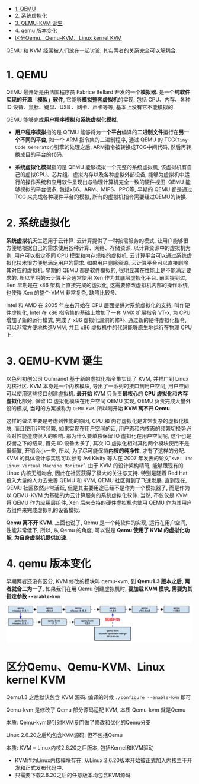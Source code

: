 <!-- @import "[TOC]" {cmd="toc" depthFrom=1 depthTo=6 orderedList=false} -->

<!-- code_chunk_output -->

- [1. QEMU](#1-qemu)
- [2. 系统虚拟化](#2-系统虚拟化)
- [3. QEMU-KVM 诞生](#3-qemu-kvm-诞生)
- [4. qemu 版本变化](#4-qemu-版本变化)
- [区分Qemu、Qemu-KVM、Linux kernel KVM](#区分qemu-qemu-kvm-linux-kernel-kvm)

<!-- /code_chunk_output -->

QEMU 和 KVM 经常被人们放在一起讨论, 其实两者的关系完全可以解耦合.

# 1. QEMU

QEMU 最开始是由法国程序员 Fabrice Bellard 开发的一个**模拟器**. 是一个**纯软件实现的开源「模拟」软件**, 它能够**模拟整套虚拟机**的实现, 包括 CPU、内存、各种 IO 设备、鼠标、键盘、USB 、网卡、声卡等等, 基本上没有它不能模拟的.

QEMU 能够完成**用户程序模拟**和**系统虚拟化模拟**.

* **用户程序模拟**指的是 QEMU 能够将为**一个平台**编译的**二进制文件**运行在**另一个不同的平台**, 如一个 ARM 指令集的二进制程序, 通过 QEMU 的 TCG(`Tiny Code Generator`)引擎的处理之后, ARM指令被转换成TCG中间代码, 然后再转换成目的平台的代码.

* **系统虚拟化模拟**指的是 QEMU 能够模拟一个完整的系统虚拟机, 该虚拟机有自己的虚拟CPU、芯片组、虚拟内存以及各种虚拟外部设备, 能够为虚拟机中运行的操作系统和应用软件呈现出与物理计算机完全一致的硬件视图. QEMU 能够模拟的平台很多, 包括x86、ARM、MIPS、PPC等, 早期的 QEMU 都是通过 TCG 来完成各种硬件平台的模拟, 所有的虚拟机指令需要经过QEMU的转换.

# 2. 系统虚拟化

**系统虚拟机**天生适用于云计算. 云计算提供了一种按需服务的模式, 让用户能够很方便地根据自己的需求使用各种计算、网络、存储资源. 以计算资源中的虚拟机为例, 用户可以指定不同 CPU 模型和内存规格的虚拟机. 云计算平台可以通过系统虚拟化技术很方便地满足用户的需求. 如果用户删除资源, 云计算平台可以直接删除其对应的虚拟机. 早期的 QEMU 都是软件模拟的, 很明显其在性能上是不能满足要求的. 所以早期的云计算平台通常使用 Xen 作为其底层虚拟化平台. 前面提到过, Xen 早期是在 x86 架构上直接完成的虚拟化, 这需要修改虚拟机内部的操作系统, 也使得 Xen 的整个 VMM 非常复杂, 缺陷比较多.

Intel 和 AMD 在 2005 年左右开始在 CPU 层面提供对系统虚拟化的支持, 叫作硬件虚拟化, Intel 在 x86 指令集的基础上增加了一套 VMX 扩展指令 VT-x, 为 CPU 增加了新的运行模式, 完成了 x86 虚拟化漏洞的修补. 通过新的硬件虚拟化指令, 可以非常方便地构造VMM, 并且 x86 虚拟机中的代码能够原生地运行在物理 CPU 上.

# 3. QEMU-KVM 诞生

以色列初创公司 Qumranet 基于新的虚拟化指令集实现了 KVM, 并推广到 Linux 内核社区. KVM 本身是一个内核模块, 导出了一系列的接口到用户空间, 用户空间可以使用这些接口创建虚拟机. **最开始** KVM 只负责**最核心**的 **CPU 虚拟化**和**内存虚拟化**部分, 保留 IO 虚拟化模块在用户空间 QEMU 实现, QEMU 负责完成大量外设的模拟, **当时**的方案被称为 `QEMU-KVM`. 所以刚开始 **KVM 离不开 Qemu**.

这样的做法主要是考虑到性能的原因, CPU 和 内存虚拟化是非常复杂的虚拟化模块, 而且使用非常频繁, 如果实现在用户空间的话, 用户态和内核态的频繁切换势必会对性能造成很大的影响. 那为什么要单独保留 IO 虚拟化在用户空间呢, 这个也是权衡之下的结果, 首先 IO 设备太多了, 其次 IO 虚拟化相对其他两个模块使用不是很频繁, 开销会小一些, 所以, 为了尽可能保持**内核的纯净性**, 才有了这样的分配. KVM 的具体设计与实现可以参考 Avi Kivity 等人在 2007 年发表的论文"`KVM: The Linux Virtual Machine Monitor`". 由于 KVM 的设计架构精简, 能够跟现有的 Linux 内核无缝吻合, 因此在社区获得了极大的关注与支持. 特别是随着 Red Hat 投入大量的人力去完善 QEMU 和 KVM, QEMU 社区得到了飞速发展. 直到现在, QEMU 社区依然非常活跃, 但是其主要用途已经不是作为一个模拟器了, 而是作为以 QEMU-KVM 为基础的为云计算服务的系统虚拟化软件. 当然, 不仅仅是 KVM 将 QEMU 作为应用层组件, Xen 后来支持的硬件虚拟机也使用 QEMU 作为其用户态组件来完成虚拟机的设备模拟.

**Qemu 离不开 KVM**. 上面也说了, Qemu 是一个纯软件的实现, 运行在用户空间, 性能非常低下, 所以, 从 Qemu 的角度, 可以说是 **Qemu 使用了 KVM 的虚拟化功能, 为自身虚拟机提供加速**.

# 4. qemu 版本变化

早期两者还没有区分, KVM 修改的模块叫 qemu-kvm, 到 **Qemu1.3 版本之后, 两者就合二为一了**, 如果我们在用 Qemu 创建虚拟机时, **要加载 KVM 模块, 需要为其指定参数 `--enable-kvm`**

![1531909863030.png](images/1531909863030.png)

# 区分Qemu、Qemu-KVM、Linux kernel KVM

Qemu1.3 之后默认包含 KVM 源码. 编译的时候 `./configure --enable-kvm` 即可

Qemu-kvm 是修改了 Qemu 部分源码适配 KVM, 本质 Qemu-kvm 就是Qemu

本质: Qemu-kvm是针对KVM专门做了修改和优化的Qemu分支

Linux 2.6.20之后均包含KVM源码, 但不包括Qemu

本质: KVM = Linux内核2.6.20之后版本, 包括Kernel和KVM驱动


* KVM作为Linux内核模块存在, 从Linux 2.6.20版本开始被正式加入内核主干开发和正式发布代码中.
* 只需要下载2.6.20之后的任意版本均包含KVM源码.


